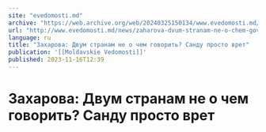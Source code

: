 ```yaml
---
site: "evedomosti.md"
archive: "https://web.archive.org/web/20240325150134/www.evedomosti.md/news/zaharova-dvum-stranam-ne-o-chem-govorit-sandu-prosto-vret"
url: "http://www.evedomosti.md/news/zaharova-dvum-stranam-ne-o-chem-govorit-sandu-prosto-vret"
language: ru
title: "Захарова: Двум странам не о чем говорить? Санду просто врет"
publication: '[[Moldavskie Vedomosti]]'
published: 2023-11-16T12:39
---
```


# Захарова: Двум странам не о чем говорить? Санду просто врет

